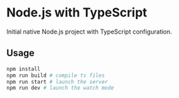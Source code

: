 # Node.js with TypeScript

Initial native Node.js project with TypeScript configuration.

## Usage

```bash
npm install
npm run build # compile ts files
npm run start # launch the server
npm run dev # launch the watch mode
```
